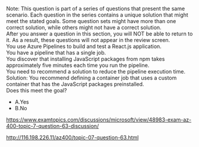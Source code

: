 Note: This question is part of a series of questions that present the same scenario. Each question in the series contains a unique solution that might meet the stated goals. Some question sets might have more than one correct solution, while others might not have a correct solution.<br/>After you answer a question in this section, you will NOT be able to return to it. As a result, these questions will not appear in the review screen.<br/>You use Azure Pipelines to build and test a React.js application.<br/>You have a pipeline that has a single job.<br/>You discover that installing JavaScript packages from npm takes approximately five minutes each time you run the pipeline.<br/>You need to recommend a solution to reduce the pipeline execution time.<br/>Solution: You recommend defining a container job that uses a custom container that has the JavaScript packages preinstalled.<br/>Does this meet the goal?<br/><ul><li class="multi-choice-item"><span class="multi-choice-letter" data-choice-letter="A">A.</span>Yes</li><li class="multi-choice-item correct-hidden"><span class="multi-choice-letter" data-choice-letter="B">B.</span>No</li></ul><p><a href="https://www.examtopics.com/discussions/microsoft/view/48983-exam-az-400-topic-7-question-63-discussion/">https://www.examtopics.com/discussions/microsoft/view/48983-exam-az-400-topic-7-question-63-discussion/</a></p><p><a href="http://116.198.226.11/az400/topic-07-question-63.html">http://116.198.226.11/az400/topic-07-question-63.html</a></p><script src="https://giscus.app/client.js"                    data-repo="azsamples/az204"                    data-repo-id="R_kgDOMRXzDQ"                    data-category="General"                    data-category-id="DIC_kwDOMRXzDc4Cgi27"                    data-mapping="pathname"                    data-strict="1"                    data-reactions-enabled="0"                    data-emit-metadata="0"                    data-input-position="bottom"                    data-theme="preferred_color_scheme"                    data-lang="en"                    crossorigin="anonymous"                    async>                    </script>